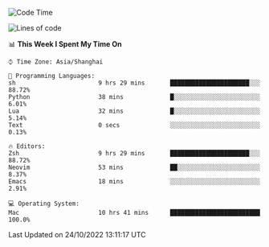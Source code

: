 <!--START_SECTION:waka-->
![Code Time](http://img.shields.io/badge/Code%20Time-935%20hrs%2054%20mins-blue)

![Lines of code](https://img.shields.io/badge/From%20Hello%20World%20I%27ve%20Written-23%20Thousand%20lines%20of%20code-blue)

📊 **This Week I Spent My Time On** 

```text
⌚︎ Time Zone: Asia/Shanghai

💬 Programming Languages: 
sh                       9 hrs 29 mins       ██████████████████████░░░   88.72% 
Python                   38 mins             █░░░░░░░░░░░░░░░░░░░░░░░░   6.01% 
Lua                      32 mins             █░░░░░░░░░░░░░░░░░░░░░░░░   5.14% 
Text                     0 secs              ░░░░░░░░░░░░░░░░░░░░░░░░░   0.13%

🔥 Editors: 
Zsh                      9 hrs 29 mins       ██████████████████████░░░   88.72% 
Neovim                   53 mins             ██░░░░░░░░░░░░░░░░░░░░░░░   8.37% 
Emacs                    18 mins             ░░░░░░░░░░░░░░░░░░░░░░░░░   2.91%

💻 Operating System: 
Mac                      10 hrs 41 mins      █████████████████████████   100.0%

```


 Last Updated on 24/10/2022 13:11:17 UTC
<!--END_SECTION:waka-->
